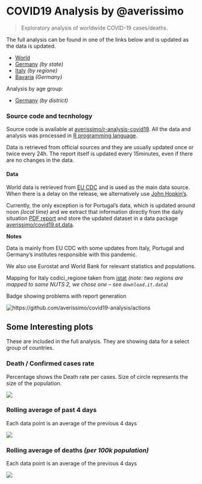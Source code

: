 COVID19 Analysis by @averissimo
================

> Exploratory analysis of worldwide COVID-19 cases/deaths.

The full analysis can be found in one of the links below and is updated
as the data is updated.

  - [World](https://averissimo.github.io/covid19-analysis/)
  - [Germany](https://averissimo.github.io/covid19-analysis/germany.html)
    *(by state)*
  - [Italy](https://averissimo.github.io/covid19-analysis/italy.html)
    *(by regione)*
  - [Bavaria](https://averissimo.github.io/covid19-analysis/bayer.html)
    *(Germany)*

Analysis by age group:

  - [Germany](https://averissimo.github.io/covid19.de.data/) *(by
    district)*

### Source code and tecnhology

Source code is available at
[averissimo/r-analysis-covid19](https://github.com/averissimo/r-analysis-covid19).
All the data and analysis was processed in [R programming
language](https://www.r-project.org/).

Data is retrieved from official sources and they are usually updated
once or twice every 24h. The report itself is updated every 15minutes,
even if there are no changes in the data.

#### Data

World data is retrieved from [EU
CDC](https://data.europa.eu/euodp/en/data/dataset/covid-19-coronavirus-data)
and is used as the main data source. When there is a delay on the
release, we alternatively use [John
Hopkin’s](https://github.com/CSSEGISandData/COVID-19/).

Currently, the only exception is for Portugal’s data, which is updated
around noon *(local time)* and we extract that information directly from
the daily situation [PDF
report](https://covid19.min-saude.pt/relatorio-de-situacao/) and store
the updated dataset in a data package
[averissimo/covid19.pt.data](https://github.com/averissimo/covid19.pt.data).

**Notes**

Data is mainly from EU CDC with some updates from Italy, Portugal and
Germany’s institutes responsible with this pandemic.

We also use Eurostat and World Bank for relevant statistics and
populations.

Mapping for Italy codici\_regione taken from
[istat](https://www.istat.it/it/archivio/6789) *(note: two regions are
mapped to same NUTS 2, we chose one – see `download.it.data`)*

Badge showing problems with report generation

![<https://github.com/averissimo/covid19-analysis/actions>](https://github.com/averissimo/covid19-analysis/workflows/.github/workflows/main.yml/badge.svg)

## Some Interesting plots

These are included in the full analysis. They are showing data for a
select group of countries.

### Death / Confirmed cases rate

Percentage shows the Death rate per cases. Size of circle represents the
size of the population.

![](https://averissimo.github.io/covid19-analysis/index_files/figure-html/main_plots_death_cases-1.svg)

### Rolling average of past 4 days

Each data point is an average of the previous 4 days

![](https://averissimo.github.io/covid19-analysis/index_files/figure-html/main_plots_last_week_cumulative_cases-1.svg)

### Rolling average of deaths *(per 100k population)*

Each data point is an average of the previous 4 days

![](https://averissimo.github.io/covid19-analysis/index_files/figure-html/main_plots_last_week_cumulative_deaths-1.svg)
